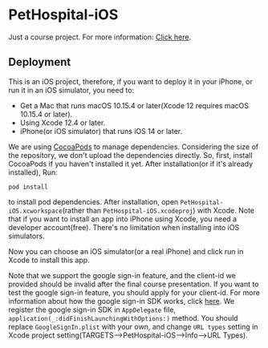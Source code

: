 # PetHospital-iOS

Just a course project. For more information: [Click here](https://github.com/Onion12138/petHospital).

## Deployment

This is an iOS project, therefore, if you want to deploy it in your iPhone, or run it in an iOS simulator, you need to:

- Get a Mac that runs macOS 10.15.4 or later(Xcode 12 requires macOS 10.15.4 or later).
- Using Xcode 12.4 or later.
- iPhone(or iOS simulator) that runs iOS 14 or later.

We are using [CocoaPods](https://cocoapods.org) to manage dependencies. Considering the size of the repository, we don't upload the dependencies directly. So, first, install CocoaPods if you haven't installed it yet. After installation(or if it's already installed), Run:

`pod install`

to install pod dependencies. After installation, open `PetHospital-iOS.xcworkspace`(rather than `PetHospital-iOS.xcodeproj`) with Xcode. Note that if you want to install an app into iPhone using Xcode, you need a developer account(free). There's no limitation when installing into iOS simulators.



Now you can choose an iOS simulator(or a real iPhone) and click run in Xcode to install this app.



Note that we support the google sign-in feature, and the client-id we provided should be invalid after the final course presentation. If you want to test the google sign-in feature, you should apply for your client-id. For more information about how the google sign-in SDK works, click [here](https://developers.google.com/identity/sign-in/ios/sdk). We register the google sign-in SDK in `AppDelegate` file, `application(_:didFinishLaunchingWithOptions:)` method. You should replace `GoogleSignIn.plist` with your own, and change `URL types` setting in Xcode project setting(TARGETS-->PetHospital-iOS-->Info-->URL Types).

